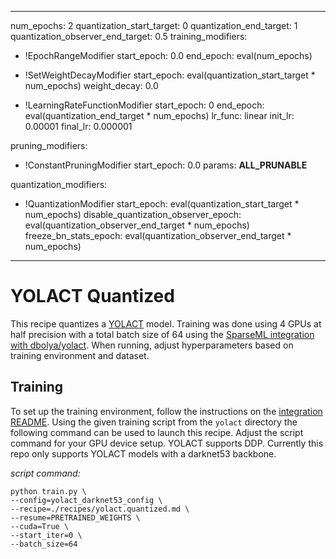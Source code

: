 <!--
Copyright (c) 2021 - present / Neuralmagic, Inc. All Rights Reserved.

Licensed under the Apache License, Version 2.0 (the "License");
you may not use this file except in compliance with the License.
You may obtain a copy of the License at

   http://www.apache.org/licenses/LICENSE-2.0

Unless required by applicable law or agreed to in writing,
software distributed under the License is distributed on an "AS IS" BASIS,
WITHOUT WARRANTIES OR CONDITIONS OF ANY KIND, either express or implied.
See the License for the specific language governing permissions and
limitations under the License.
-->

---
num_epochs: 2
quantization_start_target: 0
quantization_end_target: 1
quantization_observer_end_target: 0.5
training_modifiers:
  - !EpochRangeModifier
    start_epoch: 0.0
    end_epoch: eval(num_epochs)

  - !SetWeightDecayModifier
    start_epoch: eval(quantization_start_target * num_epochs)
    weight_decay: 0.0

  - !LearningRateFunctionModifier
    start_epoch: 0
    end_epoch: eval(quantization_end_target * num_epochs)
    lr_func: linear
    init_lr: 0.00001
    final_lr: 0.000001

pruning_modifiers:
  - !ConstantPruningModifier
    start_epoch: 0.0
    params: __ALL_PRUNABLE__

quantization_modifiers:
  - !QuantizationModifier
    start_epoch: eval(quantization_start_target * num_epochs)
    disable_quantization_observer_epoch: eval(quantization_observer_end_target * num_epochs)
    freeze_bn_stats_epoch: eval(quantization_observer_end_target * num_epochs)
---

# YOLACT Quantized

This recipe quantizes a [YOLACT](https://github.com/dbolya/yolact) model.
Training was done using 4 GPUs at half precision with a total batch size of 64 using the 
[SparseML integration with dbolya/yolact](../).
When running, adjust hyperparameters based on training environment and dataset.

## Training

To set up the training environment, follow the instructions on the [integration README](../README.md).
Using the given training script from the `yolact` directory the following command can be used to launch this recipe. 
Adjust the script command for your GPU device setup. 
YOLACT supports DDP. Currently this repo only supports YOLACT models with a darknet53 backbone.

*script command:*

```
python train.py \
--config=yolact_darknet53_config \
--recipe=./recipes/yolact.quantized.md \
--resume=PRETRAINED_WEIGHTS \
--cuda=True \
--start_iter=0 \
--batch_size=64
```